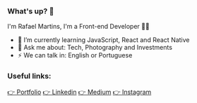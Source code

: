 ### What's up? 👋 

I'm Rafael Martins, I'm a Front-end Developer 👨‍💻 

- 🌱 I’m currently learning JavaScript, React and React Native
- 💬 Ask me about: Tech, Photography and Investments
- ⚡ We can talk in: English or Portuguese

### Useful links: 
[👉 Portfolio](https://rafaelmartins92.github.io/portfolio/) [👉 Linkedin](https://www.linkedin.com/in/rafael-martins92/) [👉 Medium](https://medium.com/@rafael.martins92) [👉 Instagram](https://www.instagram.com/raafs92)

<!--
**rafaelmartins92/rafaelmartins92** is a ✨ _special_ ✨ repository because its `README.md` (this file) appears on your GitHub profile.

Here are some ideas to get you started:

- 🔭 I’m currently working on my personal blog with Gatsby, React, GraphQL and Netlify 
- 🌱 I’m currently learning ...
- 👯 I’m looking to collaborate on ...
- 🤔 I’m looking for help with ...
- 💬 Ask me about ...
- 📫 How to reach me: ...
- 😄 Pronouns: ...
- ⚡ Fun fact: ...
-->
